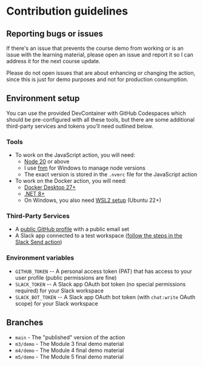 # Contribution guidelines

## Reporting bugs or issues

If there's an issue that prevents the course demo from working or is an issue with the learning material, please open an issue and report it so I can address it for the next course update.

Please do not open issues that are about enhancing or changing the action, since this is just for demo purposes and not for production consumption.

## Environment setup

You can use the provided DevContainer with GitHub Codespaces which should be pre-configured with all these tools, but there are some additional third-party services and tokens you'll need outlined below.

### Tools

- To work on the JavaScript action, you will need:
  - [Node 20](https://nodejs.org) or above
  - I use [fnm](https://github.com/Schniz/fnm) for Windows to manage node versions
  - The exact version is stored in the `.nvmrc` file for the JavaScript action
- To work on the Docker action, you will need:
  - [Docker Desktop 27+](https://www.docker.com/products/docker-desktop/)
  - [.NET 8+](https://get.dot.net)
  - On Windows, you also need [WSL2 setup](https://learn.microsoft.com/en-us/windows/wsl/install) (Ubuntu 22+)

### Third-Party Services

- A [public GitHub profile](https://docs.github.com/en/account-and-profile/setting-up-and-managing-your-github-profile/customizing-your-profile/personalizing-your-profile) with a public email set
- A Slack app connected to a test workspace ([follow the steps in the Slack Send action](https://github.com/slackapi/slack-github-action?tab=readme-ov-file#technique-2-slack-app))

### Environment variables

- `GITHUB_TOKEN` -- A personal access token (PAT) that has access to your user profile (public permissions are fine)
- `SLACK_TOKEN` -- A Slack app OAuth bot token (no special permissions required) for your Slack workspace
- `SLACK_BOT_TOKEN` -- A Slack app OAuth bot token (with `chat:write` OAuth scope) for your Slack workspace

## Branches

- `main` - The "published" version of the action
- `m3/demo` - The Module 3 final demo material
- `m4/demo` - The Module 4 final demo material
- `m5/demo` - The Module 5 final demo material
